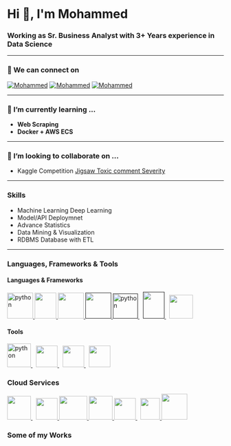 
<h1 align="left">Hi 👋, I'm Mohammed</h1>
<h3 align="left">Working as Sr. Business Analyst with 3+ Years experience in Data Science</h3>

________________________________________________________________________________________________________________________________________________
### 👀 We can connect on <br/>
[![Mohammed](https://img.shields.io/badge/Linkedin-blue?style=flat&logo=Linkedin&labelColor=blue)](https://www.linkedin.com/in/mohammed-taher-13934a51/)
[![Mohammed](https://img.shields.io/badge/Gmail-white?style=flat&logo=gmail&labelColor=white)](mailto:md786.52@gmail.com)
[![Mohammed](https://img.shields.io/badge/Instagram-white?style=flat&logo=Instagram&labelColor=white)](https://www.instagram.com/mdboy93/)
________________________________________________________________________________________________________________________________________________
### 🌱 I’m currently learning ...

- **Web Scraping**
- **Docker + AWS ECS**
________________________________________________________________________________________________________________________________________________
### 🚀 I’m looking to collaborate on ...
- Kaggle Competition [Jigsaw Toxic comment Severity](https://www.kaggle.com/c/jigsaw-toxic-severity-rating)

________________________________________________________________________________________________________________________________________________
### **Skills**
- Machine Learning Deep Learning
- Model/API Deploymnet
- Advance Statistics
- Data Mining & Visualization
- RDBMS Database with ETL

________________________________________________________________________________________________________________________________________________
### **Languages, Frameworks & Tools**

#### **Languages & Frameworks**

<p align="left">
<a href="https://www.python.org/" target="_blank" title ="Python"> 
<img src="https://upload.wikimedia.org/wikipedia/commons/thumb/1/1f/Python_logo_01.svg/768px-Python_logo_01.svg.png" alt="python" width="60" height="60" /> </a>
<a href="https://www.mysql.com/" target="_blank" title ="SQL"> <img
            src="https://www.svgrepo.com/show/7344/sql-file-format-symbol.svg"
            alt="" width="50" height="60" /> </a>
<a href="https://www.rstudio.com/" target="_blank" title ="R"> <img
            src="https://www.r-project.org/logo/Rlogo.svg"
            alt="" width="60" height="60" /> </a>
<a href="" target="_blank" title ="HTML5"> <img
            src="https://upload.wikimedia.org/wikipedia/commons/thumb/6/61/HTML5_logo_and_wordmark.svg/512px-HTML5_logo_and_wordmark.svg.png"
            alt="" width="60" height="60" /> </a>

<a href="" target="_blank" title ="TensorFlow"> 
<img src="https://upload.wikimedia.org/wikipedia/commons/thumb/2/2d/Tensorflow_logo.svg/1200px-Tensorflow_logo.svg.png" alt="python" width="58" height="58" /> </a>&nbsp;
<a href="" target="_blank" title ="Flask"> <img
            src="https://www.probytes.net/wp-content/uploads/2018/10/flask-logo-png-transparent.png"
            alt="" width="50" height="62" /> </a>&nbsp;
<a href="https://getbootstrap.com/" target="_blank" title ="BootStrap"> <img
            src="https://brandslogos.com/wp-content/uploads/thumbs/bootstrap-logo-vector.svg"
            alt="" width="55" height="55" /> </a>
</p>

#### Tools
<p align="left">
<a href="https://www.snowflake.com/" target="_blank" title ="SnowFlake"> 
<img src="https://assets.website-files.com/5d1126db676120bb4fe43762/5ef3adf1e3e973b45f16d1e7_snowflake.png" alt="python" width="55" height="55" /> </a>&nbsp;
<a href="https://visualstudio.microsoft.com/" target="_blank" title ="VS Studio"> <img
            src="https://seeklogo.com/images/V/visual-studio-logo-14F95CF819-seeklogo.com.png"
            alt="" width="50" height="50" /> </a>&nbsp;
<a href="https://powerbi.microsoft.com/en-us/" target="_blank" title ="Power BI"> <img
            src="https://upload.wikimedia.org/wikipedia/commons/thumb/c/c9/Power_bi_logo_black.svg/1200px-Power_bi_logo_black.svg.png"
            alt="" width="50" height="50" /> </a>&nbsp;
<a href="https://www.office.com/" target="_blank" title ="MS Office"> <img
            src="https://upload.wikimedia.org/wikipedia/commons/6/65/Microsoft_Office_logo_%282013%E2%80%932019%29.png"
            alt="" width="50" height="50" /> </a>
</p>

### **Cloud Services**
<p align="left">
<a href="https://aws.amazon.com/lambda/" target="_blank" title ="AWS Lambda"> 
<img src="https://images.squarespace-cdn.com/content/v1/51814c87e4b0c1fda9c1fc50/1528473310893-RH0HG7R5C0QURMFQJBSU/600px-AWS_Lambda_logo.svg.png" width="55" height="55" /> </a>&nbsp;
<a href="https://aws.amazon.com/ec2/" target="_blank" title ="AWS EC2"> <img
            src="https://cdn.worldvectorlogo.com/logos/aws-ec2.svg"
            alt="" width="50" height="50" /> </a>
<a href="https://aws.amazon.com/sagemaker/" target="_blank" title ="AWS Sagemaker"> <img
            src="https://www.omni-academy.com/wp-content/uploads/2020/03/Amazon-SageMaker-icon-dark-png.e203fb1adf7486fc9e9de4ae84745d032703e65e.png"
            alt="" width="65" height="55" /> </a>
<a href="https://aws.amazon.com/s3/" target="_blank" title ="AWS S3"> <img
            src="https://cdn2.iconfinder.com/data/icons/amazon-aws-stencils/100/Storage__Content_Delivery_Amazon_S3-512.png"
            alt="" width="55" height="55"/> </a>
<a href="https://aws.amazon.com/api-gateway/" target="_blank" title ="AWS API Gateway"> <img
            src="https://oddblogger.com/wp-content/uploads/2019/08/Amazon-API-Gateway@4x.png"
            alt="" width="50" height="50" /> </a>&nbsp;
<a href="https://aws.amazon.com/efs/" target="_blank" title ="AWS EFS"> <img
            src="https://noname.work/wp-content/uploads/2018/07/AWS_EFS.png"
            alt="" width="45" height="50" /> </a>
<a href="https://aws.amazon.com/redshift/" target="_blank" title ="AWS Redshift"> <img
            src="https://cdn2.iconfinder.com/data/icons/amazon-aws-stencils/100/Database_copy_Amazon_RedShift-512.png"
            alt="" width="60" height="60" /> </a>
</p>




### **Some of my Works**


<!---
DSPOWER93/DSPOWER93 is a ✨ special ✨ repository because its `README.md` (this file) appears on your GitHub profile.
You can click the Preview link to take a look at your changes.
--->
